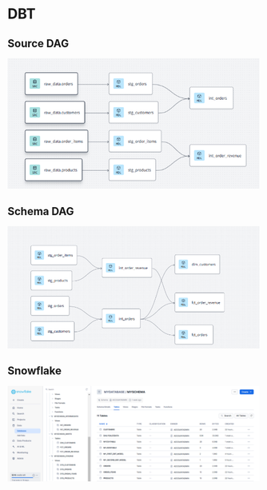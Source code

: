 # DBT
## Source DAG

![Source DAG](./Images/Source%20DAG.png)

## Schema DAG

![Schema DAG](./Images/Schema%20DAG.png)

## Snowflake 

![Snowflake](./Images/Snowflake.png)
